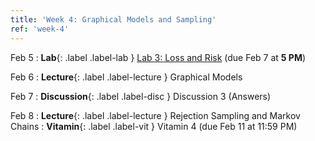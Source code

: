 ```yaml
---
title: 'Week 4: Graphical Models and Sampling'
ref: 'week-4'
---
```


Feb 5
: **Lab**{: .label .label-lab } [Lab 3: Loss and Risk](https://data102.datahub.berkeley.edu/hub/user-redirect/git-pull?repo=https%3A%2F%2Fgithub.com%2Fds-102%2Fsp24-materials&urlpath=lab%2Ftree%2Fsp24-materials%2Flab%2Flab03%2Flab03.ipynb&branch=main) (due Feb 7 at **5 PM**)

Feb 6
: **Lecture**{: .label .label-lecture } Graphical Models

Feb 7
: **Discussion**{: .label .label-disc } Discussion 3 (Answers)

Feb 8
: **Lecture**{: .label .label-lecture } Rejection Sampling and Markov Chains
: **Vitamin**{: .label .label-vit } Vitamin 4 (due Feb 11 at 11:59 PM)
